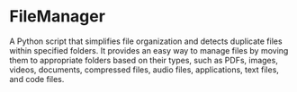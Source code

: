 # FileManager
 A Python script that simplifies file organization and detects duplicate files within specified folders. It provides an easy way to manage files by moving them to appropriate folders based on their types, such as PDFs, images, videos, documents, compressed files, audio files, applications, text files, and code files.
